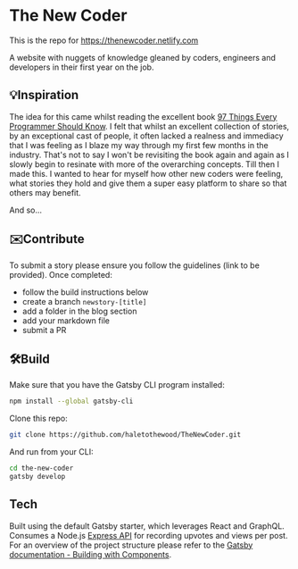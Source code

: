# The New Coder
This is the repo for https://thenewcoder.netlify.com

A website with nuggets of knowledge gleaned by coders, engineers and developers in their first year on the job.

## 💡Inspiration 

The idea for this came whilst reading the excellent book [97 Things Every Programmer Should Know](https://www.amazon.co.uk/Things-Every-Programmer-Should-Know/dp/0596809484). I felt that whilst an excellent collection of stories, by an exceptional cast of people, it often lacked a realness and immediacy that I was feeling as I blaze my way through my first few months in the industry. That's not to say I won't be revisiting the book again and again as I slowly begin to resinate with more of the overarching concepts. Till then I made this. I wanted to hear for myself how other new coders were feeling, what stories they hold and give them a super easy platform to share so that others may benefit. 

And so...

## ✉️Contribute

To submit a story please ensure you follow the guidelines (link to be provided). Once completed:
* follow the build instructions below
* create a branch `newstory-[title]`
* add a folder in the blog section
* add your markdown file
* submit a PR 

## 🛠️Build

Make sure that you have the Gatsby CLI program installed:
```sh
npm install --global gatsby-cli
```

Clone this repo:
```sh
git clone https://github.com/haletothewood/TheNewCoder.git
```

And run from your CLI:
```sh
cd the-new-coder
gatsby develop
```

## Tech
Built using the default Gatsby starter, which leverages React and GraphQL.  
Consumes a Node.js [Express API](https://github.com/haletothewood/TheNewCoder.API) for recording upvotes and views per post.  
For an overview of the project structure please refer to the [Gatsby documentation - Building with Components](https://www.gatsbyjs.org/docs/building-with-components/).
